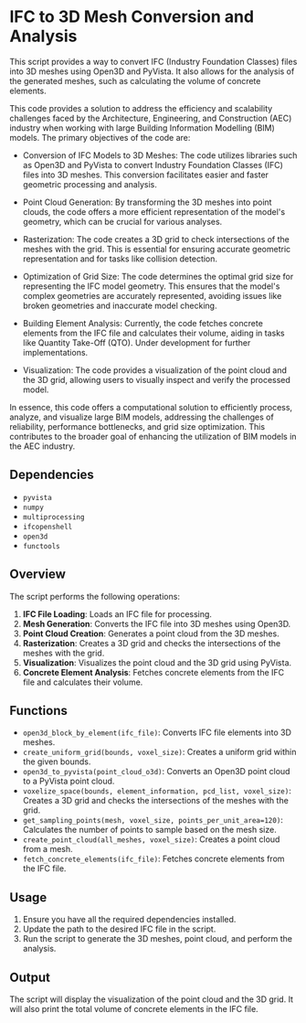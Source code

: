 # IFC to 3D Mesh Conversion and Analysis

This script provides a way to convert IFC (Industry Foundation Classes) files into 3D meshes using Open3D and PyVista. It also allows for the analysis of the generated meshes, such as calculating the volume of concrete elements.

This code provides a solution to address the efficiency and scalability challenges faced by the Architecture, Engineering, and Construction (AEC) industry when working with large Building Information Modelling (BIM) models. The primary objectives of the code are:

- Conversion of IFC Models to 3D Meshes: The code utilizes libraries such as Open3D and PyVista to convert Industry Foundation Classes (IFC) files into 3D meshes. This conversion facilitates easier and faster geometric processing and analysis.

- Point Cloud Generation: By transforming the 3D meshes into point clouds, the code offers a more efficient representation of the model's geometry, which can be crucial for various analyses.

- Rasterization: The code creates a 3D grid to check intersections of the meshes with the grid. This is essential for ensuring accurate geometric representation and for tasks like collision detection.

- Optimization of Grid Size: The code determines the optimal grid size for representing the IFC model geometry. This ensures that the model's complex geometries are accurately represented, avoiding issues like broken geometries and inaccurate model checking.

- Building Element Analysis: Currently, the code fetches concrete elements from the IFC file and calculates their volume, aiding in tasks like Quantity Take-Off (QTO). Under development for further implementations.

- Visualization: The code provides a visualization of the point cloud and the 3D grid, allowing users to visually inspect and verify the processed model.

In essence, this code offers a computational solution to efficiently process, analyze, and visualize large BIM models, addressing the challenges of reliability, performance bottlenecks, and grid size optimization. This contributes to the broader goal of enhancing the utilization of BIM models in the AEC industry.


## Dependencies

- `pyvista`
- `numpy`
- `multiprocessing`
- `ifcopenshell`
- `open3d`
- `functools`

## Overview

The script performs the following operations:

1. **IFC File Loading**: Loads an IFC file for processing.
2. **Mesh Generation**: Converts the IFC file into 3D meshes using Open3D.
3. **Point Cloud Creation**: Generates a point cloud from the 3D meshes.
4. **Rasterization**: Creates a 3D grid and checks the intersections of the meshes with the grid.
5. **Visualization**: Visualizes the point cloud and the 3D grid using PyVista.
6. **Concrete Element Analysis**: Fetches concrete elements from the IFC file and calculates their volume.

## Functions

- `open3d_block_by_element(ifc_file)`: Converts IFC file elements into 3D meshes.
- `create_uniform_grid(bounds, voxel_size)`: Creates a uniform grid within the given bounds.
- `open3d_to_pyvista(point_cloud_o3d)`: Converts an Open3D point cloud to a PyVista point cloud.
- `voxelize_space(bounds, element_information, pcd_list, voxel_size)`: Creates a 3D grid and checks the intersections of the meshes with the grid.
- `get_sampling_points(mesh, voxel_size, points_per_unit_area=120)`: Calculates the number of points to sample based on the mesh size.
- `create_point_cloud(all_meshes, voxel_size)`: Creates a point cloud from a mesh.
- `fetch_concrete_elements(ifc_file)`: Fetches concrete elements from the IFC file.

## Usage

1. Ensure you have all the required dependencies installed.
2. Update the path to the desired IFC file in the script.
3. Run the script to generate the 3D meshes, point cloud, and perform the analysis.

## Output

The script will display the visualization of the point cloud and the 3D grid. It will also print the total volume of concrete elements in the IFC file.
